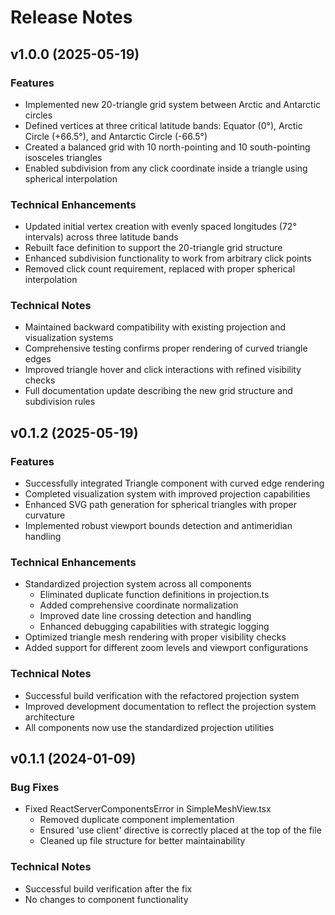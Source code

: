 # Release Notes

## v1.0.0 (2025-05-19)
### Features
- Implemented new 20-triangle grid system between Arctic and Antarctic circles
- Defined vertices at three critical latitude bands: Equator (0°), Arctic Circle (+66.5°), and Antarctic Circle (-66.5°)
- Created a balanced grid with 10 north-pointing and 10 south-pointing isosceles triangles
- Enabled subdivision from any click coordinate inside a triangle using spherical interpolation

### Technical Enhancements
- Updated initial vertex creation with evenly spaced longitudes (72° intervals) across three latitude bands
- Rebuilt face definition to support the 20-triangle grid structure
- Enhanced subdivision functionality to work from arbitrary click points
- Removed click count requirement, replaced with proper spherical interpolation

### Technical Notes
- Maintained backward compatibility with existing projection and visualization systems
- Comprehensive testing confirms proper rendering of curved triangle edges
- Improved triangle hover and click interactions with refined visibility checks
- Full documentation update describing the new grid structure and subdivision rules

## v0.1.2 (2025-05-19)
### Features
- Successfully integrated Triangle component with curved edge rendering
- Completed visualization system with improved projection capabilities
- Enhanced SVG path generation for spherical triangles with proper curvature
- Implemented robust viewport bounds detection and antimeridian handling

### Technical Enhancements
- Standardized projection system across all components
  - Eliminated duplicate function definitions in projection.ts
  - Added comprehensive coordinate normalization
  - Improved date line crossing detection and handling
  - Enhanced debugging capabilities with strategic logging
- Optimized triangle mesh rendering with proper visibility checks
- Added support for different zoom levels and viewport configurations

### Technical Notes
- Successful build verification with the refactored projection system
- Improved development documentation to reflect the projection system architecture
- All components now use the standardized projection utilities

## v0.1.1 (2024-01-09)
### Bug Fixes
- Fixed ReactServerComponentsError in SimpleMeshView.tsx
  - Removed duplicate component implementation
  - Ensured 'use client' directive is correctly placed at the top of the file
  - Cleaned up file structure for better maintainability

### Technical Notes
- Successful build verification after the fix
- No changes to component functionality
